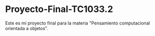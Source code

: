 # Proyecto-Final-TC1033.2
Este es mi proyecto final para la materia "Pensamiento computacional orientada a objetos".
